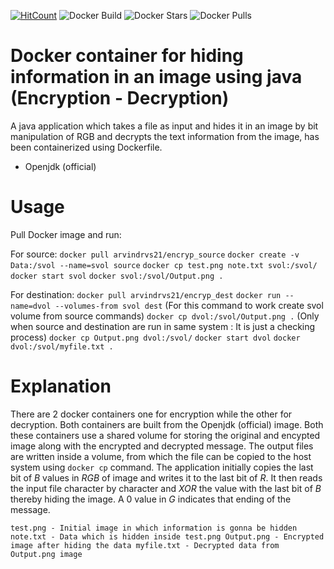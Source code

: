 [![HitCount](http://hits.dwyl.io/arvindrvs/dock_data_hide.svg)](http://hits.dwyl.io/arvindrvs/dock_data_hide)      ![Docker Build](https://img.shields.io/badge/build-passing-blue.svg)     ![Docker Stars](https://img.shields.io/docker/stars/arvindrvs21/java_encrypt.svg)     ![Docker Pulls](https://img.shields.io/docker/pulls/arvindrvs21/java_encrypt.svg)

# Docker container for hiding information in an image using java (Encryption - Decryption) #
A java application which takes a file as input and hides it in an image by bit manipulation of RGB and decrypts the text information from the image, has been containerized using Dockerfile.
* Openjdk (official)

# Usage #
Pull Docker image and run:

For source:
`docker pull arvindrvs21/encryp_source`
`docker create -v Data:/svol --name=svol source`
`docker cp test.png note.txt svol:/svol/`
`docker start svol`
`docker svol:/svol/Output.png .`

For destination:
`docker pull arvindrvs21/encryp_dest`
`docker run --name=dvol --volumes-from svol dest` (For this command to work create svol volume from source commands)
`docker cp dvol:/svol/Output.png .` (Only when source and destination are run in same system : It is just a checking process)
`docker cp Output.png dvol:/svol/`
`docker start dvol`
`docker dvol:/svol/myfile.txt .`

# Explanation #
There are 2 docker containers one for encryption while the other for decryption. Both containers are built from the Openjdk (official) image. Both these containers use a shared volume for storing the original and encypted image along with the encrypted and decrypted message. 
The output files are written inside a volume, from which the file can be copied to the host system using `docker cp` command.
The application initially copies the last bit of *B* values in *RGB* of image and writes it to the last bit of *R*.  It then reads the input file character by character and *XOR* the value with the last bit of *B* thereby hiding the image. A 0 value in *G* indicates that ending of the message.

`test.png - Initial image in which information is gonna be hidden
note.txt - Data which is hidden inside test.png
Output.png - Encrypted image after hiding the data
myfile.txt - Decrypted data from Output.png image`
